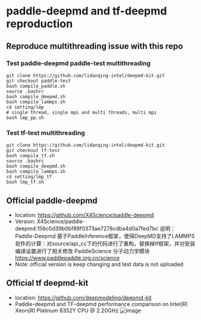 # paddle-deepmd and tf-deepmd reproduction
## Reproduce multithreading issue with this repo
### Test paddle-deepmd paddle-test multithreading
```
git clone https://github.com/lidanqing-intel/deepmd-kit.git
git checkout paddle-test
bash compile_paddle.sh
source .bashrc
bash compile_deepmd.sh
bash compile_lammps.sh
cd setting/lmp
# single thread, single mpi and multi threads, multi mpi
bash lmp_pp.sh
```

### Test tf-test multithreading
```
git clone https://github.com/lidanqing-intel/deepmd-kit.git
git checkout tf-test
bash compile_tf.sh
source .bashrc
bash compile_deepmd.sh
bash compile_lammps.sh
cd setting/lmp_tf
bash lmp_tf.sh
```

## Official paddle-deepmd 
* location: https://github.com/X4Science/paddle-deepmd
* Version: X4Science/paddle-deepmd:156c0d39b0bf89f0373ae7278cdba4d0a7fed7bc
说明：
Paddle-Deepmd 基于PaddleInference框架，使得DeepMD支持了LAMMPS软件的计算：对source/api_cc下的代码进行了重构，替换掉tf框架，并对安装编译设置进行了相关修改
PaddleScience 分子动力学模块 https://www.paddlepaddle.org.cn/science
* Note: official version is keep changing and test data is not uploaded


## Official tf deepmd-kit
* location: https://github.com/deepmodeling/deepmd-kit
* Paddle-deepmd and TF-deepmd performance comparison on Intel(R) Xeon(R) Platinum 8352Y CPU @ 2.20GHz
![image](https://user-images.githubusercontent.com/50223303/167381548-ea102925-89d6-4415-9726-3b6b058f95cc.png)
